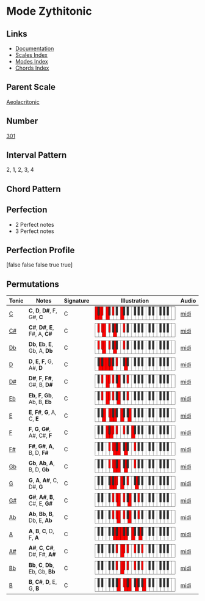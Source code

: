 # Mode Zythitonic

## Links

- [Documentation](README.md)
- [Scales Index](Scales.md)
- [Modes Index](Modes.md)
- [Chords Index](Chords.md)

## Parent Scale

[Aeolacritonic](ScaleAeolacritonic.md)

## Number

[301](https://ianring.com/musictheory/scales/301)

## Interval Pattern

2, 1, 2, 3, 4

## Chord Pattern



## Perfection

- 2 Perfect notes
- 3 Perfect notes

## Perfection Profile

[false false false true true]

## Permutations

| Tonic | Notes | Signature | Illustration | Audio |
|-------|-------|-----------|--------------|-------|
| [C](ModeCNaturalZythitonic.md) | **C**, **D**, **D#**, F, G#, **C** | C | ![CNaturalZythitonic](ModeCNaturalZythitonic.png) | [midi](https://github.com/edipermadi/music/blob/main/docs/ModeCNaturalZythitonic.mid?raw=true) |
| [C#](ModeCSharpZythitonic.md) | **C#**, **D#**, **E**, F#, A, **C#** | C | ![CSharpZythitonic](ModeCSharpZythitonic.png) | [midi](https://github.com/edipermadi/music/blob/main/docs/ModeCSharpZythitonic.mid?raw=true) |
| [Db](ModeDFlatZythitonic.md) | **Db**, **Eb**, **E**, Gb, A, **Db** | C | ![DFlatZythitonic](ModeDFlatZythitonic.png) | [midi](https://github.com/edipermadi/music/blob/main/docs/ModeDFlatZythitonic.mid?raw=true) |
| [D](ModeDNaturalZythitonic.md) | **D**, **E**, **F**, G, A#, **D** | C | ![DNaturalZythitonic](ModeDNaturalZythitonic.png) | [midi](https://github.com/edipermadi/music/blob/main/docs/ModeDNaturalZythitonic.mid?raw=true) |
| [D#](ModeDSharpZythitonic.md) | **D#**, **F**, **F#**, G#, B, **D#** | C | ![DSharpZythitonic](ModeDSharpZythitonic.png) | [midi](https://github.com/edipermadi/music/blob/main/docs/ModeDSharpZythitonic.mid?raw=true) |
| [Eb](ModeEFlatZythitonic.md) | **Eb**, **F**, **Gb**, Ab, B, **Eb** | C | ![EFlatZythitonic](ModeEFlatZythitonic.png) | [midi](https://github.com/edipermadi/music/blob/main/docs/ModeEFlatZythitonic.mid?raw=true) |
| [E](ModeENaturalZythitonic.md) | **E**, **F#**, **G**, A, C, **E** | C | ![ENaturalZythitonic](ModeENaturalZythitonic.png) | [midi](https://github.com/edipermadi/music/blob/main/docs/ModeENaturalZythitonic.mid?raw=true) |
| [F](ModeFNaturalZythitonic.md) | **F**, **G**, **G#**, A#, C#, **F** | C | ![FNaturalZythitonic](ModeFNaturalZythitonic.png) | [midi](https://github.com/edipermadi/music/blob/main/docs/ModeFNaturalZythitonic.mid?raw=true) |
| [F#](ModeFSharpZythitonic.md) | **F#**, **G#**, **A**, B, D, **F#** | C | ![FSharpZythitonic](ModeFSharpZythitonic.png) | [midi](https://github.com/edipermadi/music/blob/main/docs/ModeFSharpZythitonic.mid?raw=true) |
| [Gb](ModeGFlatZythitonic.md) | **Gb**, **Ab**, **A**, B, D, **Gb** | C | ![GFlatZythitonic](ModeGFlatZythitonic.png) | [midi](https://github.com/edipermadi/music/blob/main/docs/ModeGFlatZythitonic.mid?raw=true) |
| [G](ModeGNaturalZythitonic.md) | **G**, **A**, **A#**, C, D#, **G** | C | ![GNaturalZythitonic](ModeGNaturalZythitonic.png) | [midi](https://github.com/edipermadi/music/blob/main/docs/ModeGNaturalZythitonic.mid?raw=true) |
| [G#](ModeGSharpZythitonic.md) | **G#**, **A#**, **B**, C#, E, **G#** | C | ![GSharpZythitonic](ModeGSharpZythitonic.png) | [midi](https://github.com/edipermadi/music/blob/main/docs/ModeGSharpZythitonic.mid?raw=true) |
| [Ab](ModeAFlatZythitonic.md) | **Ab**, **Bb**, **B**, Db, E, **Ab** | C | ![AFlatZythitonic](ModeAFlatZythitonic.png) | [midi](https://github.com/edipermadi/music/blob/main/docs/ModeAFlatZythitonic.mid?raw=true) |
| [A](ModeANaturalZythitonic.md) | **A**, **B**, **C**, D, F, **A** | C | ![ANaturalZythitonic](ModeANaturalZythitonic.png) | [midi](https://github.com/edipermadi/music/blob/main/docs/ModeANaturalZythitonic.mid?raw=true) |
| [A#](ModeASharpZythitonic.md) | **A#**, **C**, **C#**, D#, F#, **A#** | C | ![ASharpZythitonic](ModeASharpZythitonic.png) | [midi](https://github.com/edipermadi/music/blob/main/docs/ModeASharpZythitonic.mid?raw=true) |
| [Bb](ModeBFlatZythitonic.md) | **Bb**, **C**, **Db**, Eb, Gb, **Bb** | C | ![BFlatZythitonic](ModeBFlatZythitonic.png) | [midi](https://github.com/edipermadi/music/blob/main/docs/ModeBFlatZythitonic.mid?raw=true) |
| [B](ModeBNaturalZythitonic.md) | **B**, **C#**, **D**, E, G, **B** | C | ![BNaturalZythitonic](ModeBNaturalZythitonic.png) | [midi](https://github.com/edipermadi/music/blob/main/docs/ModeBNaturalZythitonic.mid?raw=true) |
